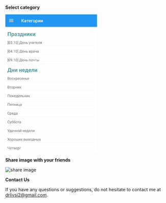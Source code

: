 **Select category**

<img src="./assets/img/categories.png" alt="select category" />

**Share image with your friends**

<img src="./assets/img/share.png" alt="share image" />

**Contact Us**

If you have any questions or suggestions, do not hesitate to contact me at drlivsi2@gmail.com.